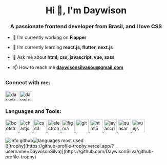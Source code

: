 <h1 align="center">Hi 👋, I'm Daywison</h1>
<h3 align="center">A passionate frontend developer from Brasil, and I love CSS</h3>

- 🔭 I’m currently working on **Flapper**

- 🌱 I’m currently learning **react.js, flutter, next.js**

- 💬 Ask me about **html, css, javascript, vue, sass**

- 📫 How to reach me **daywisonsilvasou@gmail.com**

<p align="left">
<h3 align="left">Connect with me:</h3>
<a href="https://codepen.io/daywisonsilva" target="blank"><img align="center" src="https://cdn.jsdelivr.net/npm/simple-icons@3.0.1/icons/codepen.svg" alt="daywisonsilva" height="30" width="40" /></a>
<a href="https://www.linkedin.com/in/daywison-s-ab11b6121/" target="blank"><img align="center" src="https://cdn.jsdelivr.net/npm/simple-icons@3.0.1/icons/linkedin.svg" alt="daywisonsilva" height="30" width="40" /></a>

<h3 align="left">Languages and Tools:</h3>
<p align="left"> <a href="https://getbootstrap.com" target="_blank"> <img src="https://devicons.github.io/devicon/devicon.git/icons/bootstrap/bootstrap-plain.svg" alt="bootstrap" width="40" height="40"/> </a> <a href="https://www.chartjs.org" target="_blank"> <img src="https://www.chartjs.org/media/logo-title.svg" alt="chartjs" width="40" height="40"/> </a> <a href="https://www.w3schools.com/css/" target="_blank"> <img src="https://devicons.github.io/devicon/devicon.git/icons/css3/css3-original-wordmark.svg" alt="css3" width="40" height="40"/> </a> <a href="https://www.electronjs.org" target="_blank"> <img src="https://devicons.github.io/devicon/devicon.git/icons/electron/electron-original.svg" alt="electron" width="40" height="40"/> </a> <a href="https://www.figma.com/" target="_blank"> <img src="https://www.vectorlogo.zone/logos/figma/figma-icon.svg" alt="figma" width="40" height="40"/> </a> <a href="https://git-scm.com/" target="_blank"> <img src="https://www.vectorlogo.zone/logos/git-scm/git-scm-icon.svg" alt="git" width="40" height="40"/> </a> <a href="https://www.w3.org/html/" target="_blank"> <img src="https://devicons.github.io/devicon/devicon.git/icons/html5/html5-original-wordmark.svg" alt="html5" width="40" height="40"/> </a> <a href="https://developer.mozilla.org/en-US/docs/Web/JavaScript" target="_blank"> <img src="https://devicons.github.io/devicon/devicon.git/icons/javascript/javascript-original.svg" alt="javascript" width="40" height="40"/> </a> <a href="https://quasar.dev/" target="_blank"> <img src="https://cdn.quasar.dev/logo/svg/quasar-logo.svg" alt="quasar" width="40" height="40"/> </a> <a href="https://vuejs.org/" target="_blank"> <img src="https://devicons.github.io/devicon/devicon.git/icons/vuejs/vuejs-original-wordmark.svg" alt="vuejs" width="40" height="40"/> </a> </p>

<div style="display: flex; align-items: center;">
  <img src="https://github-readme-stats.vercel.app/api?username=daywisonsilva&show_icons=true&theme=radical" alt="info github"/>
  <img src="https://github-readme-stats.vercel.app/api/top-langs/?username=daywisonsilva&layout=compact" alt="languages most used"/>
</div>

<div style="display: flex; justify-content: center;">
  [![trophy](https://github-profile-trophy.vercel.app/?username=DaywisonSilva)](https://github.com/DaywisonSilva/github-profile-trophy)
</div>
